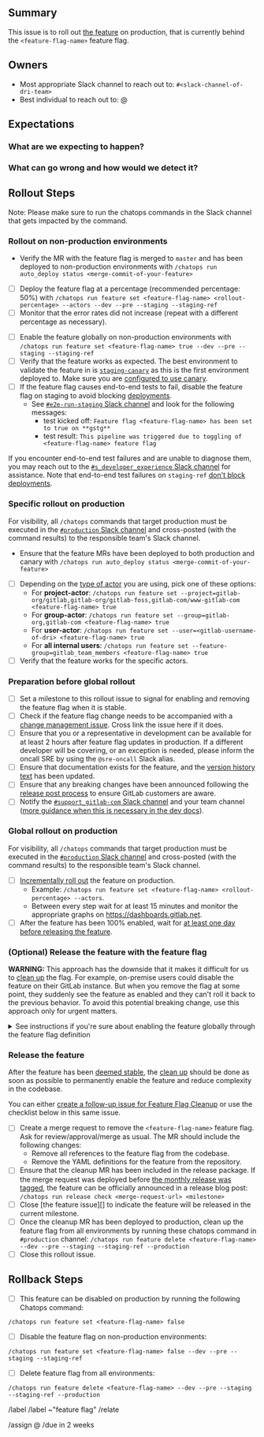 <!-- Title suggestion: [Feature flag] Enable <feature-flag-name> -->

## Summary

This issue is to roll out [the feature](<feature-issue-link>) on production,
that is currently behind the `<feature-flag-name>` feature flag.

## Owners

- Most appropriate Slack channel to reach out to: `#<slack-channel-of-dri-team>`
- Best individual to reach out to: @<gitlab-username-of-dri>

## Expectations

### What are we expecting to happen?

<!-- Describe the expected outcome when rolling out this feature -->

### What can go wrong and how would we detect it?

<!-- Data loss, broken pages, stability/availability impact? -->

<!-- Which dashboards from https://dashboards.gitlab.net are most relevant? -->

## Rollout Steps

Note: Please make sure to run the chatops commands in the Slack channel that gets impacted by the command.

### Rollout on non-production environments

- Verify the MR with the feature flag is merged to `master` and has been deployed to non-production environments with `/chatops run auto_deploy status <merge-commit-of-your-feature>`
<!-- Delete Incremental roll out if it is not relevant to this deploy -->
- [ ] Deploy the feature flag at a percentage (recommended percentage: 50%) with `/chatops run feature set <feature-flag-name> <rollout-percentage> --actors --dev --pre --staging --staging-ref`
- [ ] Monitor that the error rates did not increase (repeat with a different percentage as necessary).
<!-- End of block for deletes -->
- [ ] Enable the feature globally on non-production environments with `/chatops run feature set <feature-flag-name> true --dev --pre --staging --staging-ref`
- [ ] Verify that the feature works as expected.
      The best environment to validate the feature in is [`staging-canary`](https://about.gitlab.com/handbook/engineering/infrastructure/environments/#staging-canary) as this is the first environment deployed to. Make sure you are [configured to use canary](https://next.gitlab.com/).
- [ ] If the feature flag causes end-to-end tests to fail, disable the feature flag on staging to avoid blocking [deployments](https://about.gitlab.com/handbook/engineering/deployments-and-releases/deployments/).
   - See [`#e2e-run-staging` Slack channel](https://gitlab.enterprise.slack.com/archives/CBS3YKMGD) and look for the following messages:
      - test kicked off: `Feature flag <feature-flag-name> has been set to true on **gstg**`
      - test result: `This pipeline was triggered due to toggling of <feature-flag-name> feature flag`

If you encounter end-to-end test failures and are unable to diagnose them, you may reach out to the [`#s_developer_experience` Slack channel](https://gitlab.enterprise.slack.com/archives/C07TWBRER7H) for assistance. Note that end-to-end test failures on `staging-ref` [don't block deployments](https://about.gitlab.com/handbook/engineering/infrastructure/environments/staging-ref/#how-to-use-staging-ref).

### Specific rollout on production

For visibility, all `/chatops` commands that target production must be executed in the [`#production` Slack channel](https://gitlab.slack.com/archives/C101F3796)
and cross-posted (with the command results) to the responsible team's Slack channel.

- Ensure that the feature MRs have been deployed to both production and canary with `/chatops run auto_deploy status <merge-commit-of-your-feature>`
- [ ] Depending on the [type of actor](https://docs.gitlab.com/ee/development/feature_flags/#feature-actors) you are using, pick one of these options:
  - For **project-actor**: `/chatops run feature set --project=gitlab-org/gitlab,gitlab-org/gitlab-foss,gitlab-com/www-gitlab-com <feature-flag-name> true`
  - For **group-actor**: `/chatops run feature set --group=gitlab-org,gitlab-com <feature-flag-name> true`
  - For **user-actor**: `/chatops run feature set --user=<gitlab-username-of-dri> <feature-flag-name> true`
  - For **all internal users**: `/chatops run feature set --feature-group=gitlab_team_members <feature-flag-name> true`
- [ ] Verify that the feature works for the specific actors.

### Preparation before global rollout

- [ ] Set a milestone to this rollout issue to signal for enabling and removing the feature flag when it is stable.
- [ ] Check if the feature flag change needs to be accompanied with a
  [change management issue](https://about.gitlab.com/handbook/engineering/infrastructure/change-management/#feature-flags-and-the-change-management-process).
  Cross link the issue here if it does.
- [ ] Ensure that you or a representative in development can be available for at least 2 hours after feature flag updates in production.
  If a different developer will be covering, or an exception is needed, please inform the oncall SRE by using the `@sre-oncall` Slack alias.
- [ ] Ensure that documentation exists for the feature, and the [version history text](https://docs.gitlab.com/development/documentation/feature_flags/#add-history-text) has been updated.
- [ ] Ensure that any breaking changes have been announced following the [release post process](https://about.gitlab.com/handbook/marketing/blog/release-posts/#deprecations-removals-and-breaking-changes) to ensure GitLab customers are aware.
- [ ] Notify the [`#support_gitlab-com` Slack channel](https://gitlab.slack.com/archives/C4XFU81LG) and your team channel ([more guidance when this is necessary in the dev docs](https://docs.gitlab.com/development/feature_flags/controls/#communicate-the-change)).

### Global rollout on production

For visibility, all `/chatops` commands that target production must be executed in the [`#production` Slack channel](https://gitlab.slack.com/archives/C101F3796)
and cross-posted (with the command results) to the responsible team's Slack channel.

- [ ] [Incrementally roll out](https://docs.gitlab.com/development/feature_flags/controls/#process) the feature on production.
  - Example: `/chatops run feature set <feature-flag-name> <rollout-percentage> --actors`.
  - Between every step wait for at least 15 minutes and monitor the appropriate graphs on https://dashboards.gitlab.net.
- [ ] After the feature has been 100% enabled, wait for [at least one day before releasing the feature](#release-the-feature).

### (Optional) Release the feature with the feature flag

**WARNING:** This approach has the downside that it makes it difficult for us to
[clean up](https://docs.gitlab.com/development/feature_flags/controls/#cleaning-up) the flag.
For example, on-premise users could disable the feature on their GitLab instance. But when you
remove the flag at some point, they suddenly see the feature as enabled and they can't roll it back
to the previous behavior. To avoid this potential breaking change, use this approach only for urgent
matters.

<details><summary>See instructions if you're sure about enabling the feature globally through the feature flag definition</summary>

If you're still unsure whether the feature is [deemed stable](https://about.gitlab.com/handbook/product-development-flow/feature-flag-lifecycle/#including-a-feature-behind-feature-flag-in-the-final-release)
but want to release it in the current milestone, you can change the default state of the feature flag to be enabled.
To do so, follow these steps:

- [ ] Create a merge request with the following changes.
    - [ ] If feature was enabled for various actors, ensure the feature has been enabled globally on production `/chatops run feature get <feature-flag-name>`. If the feature has not been globally enabled then enable the feature globally using: `/chatops run feature set <feature-flag-name> true`
    - [ ] Set the `default_enabled` attribute in [the feature flag definition](https://docs.gitlab.com/ee/development/feature_flags/#feature-flag-definition-and-validation) to `true`.
    - [ ] Decide [which changelog entry](https://docs.gitlab.com/ee/development/feature_flags/#changelog) is needed.
- [ ] Ensure that the default-enabling MR has been included in the release package.
      If the merge request was deployed before [the monthly release was tagged](https://about.gitlab.com/handbook/engineering/releases/#self-managed-releases-1),
      the feature can be officially announced in a release blog post: `/chatops run release check <merge-request-url> <milestone>`
- [ ] After the default-enabling MR has been deployed, clean up the feature flag from all environments by running these chatops command in the `#production` channel: `/chatops run feature delete <feature-flag-name> --dev --pre --staging --staging-ref --production`
- [ ] Close [the feature issue][<feature-issue-link>] to indicate the feature will be released in the current milestone.
- [ ] Set the next milestone to this rollout issue for scheduling [the flag removal](#release-the-feature).
- [ ] (Optional) You can [create a separate issue](https://gitlab.com/gitlab-org/gitlab/-/issues/new?issuable_template=Feature%20Flag%20Cleanup) for scheduling the steps below to [Release the feature](#release-the-feature).
    - [ ] Set the title to "[Feature flag] Cleanup `<feature-flag-name>`".
    - [ ] Execute the `/copy_metadata <this-rollout-issue-link>` quick action to copy the labels from this rollout issue.
    - [ ] Link this rollout issue as a related issue.
    - [ ] Close this rollout issue.

</details>

### Release the feature

After the feature has been [deemed stable](https://about.gitlab.com/handbook/product-development-flow/feature-flag-lifecycle/#including-a-feature-behind-feature-flag-in-the-final-release),
the [clean up](https://docs.gitlab.com/development/feature_flags/controls/#cleaning-up)
should be done as soon as possible to permanently enable the feature and reduce
complexity in the codebase.

You can either [create a follow-up issue for Feature Flag Cleanup](https://gitlab.com/gitlab-org/gitlab/-/issues/new?issuable_template=Feature%20Flag%20Cleanup)
or use the checklist below in this same issue.

<!-- The checklist here is to help stakeholders keep track of the feature flag status -->
- [ ] Create a merge request to remove the `<feature-flag-name>` feature flag. Ask for review/approval/merge as usual. The MR should include the following changes:
    - Remove all references to the feature flag from the codebase.
    - Remove the YAML definitions for the feature from the repository.
- [ ] Ensure that the cleanup MR has been included in the release package.
      If the merge request was deployed before [the monthly release was tagged](https://about.gitlab.com/handbook/engineering/releases/#self-managed-releases-1),
      the feature can be officially announced in a release blog post: `/chatops run release check <merge-request-url> <milestone>`
- [ ] Close [the feature issue][<feature-issue-link>] to indicate the feature will be released in the current milestone.
- [ ] Once the cleanup MR has been deployed to production, clean up the feature flag from all environments by running these chatops command in `#production` channel: `/chatops run feature delete <feature-flag-name> --dev --pre --staging --staging-ref --production`
- [ ] Close this rollout issue.

## Rollback Steps

- [ ] This feature can be disabled on production by running the following Chatops command:

```
/chatops run feature set <feature-flag-name> false
```

- [ ] Disable the feature flag on non-production environments:

```
/chatops run feature set <feature-flag-name> false --dev --pre --staging --staging-ref
```

- [ ] Delete feature flag from all environments:

```
/chatops run feature delete <feature-flag-name> --dev --pre --staging --staging-ref --production
```

/label <group-label>
/label ~"feature flag"
/relate <feature-issue-link>
<!-- Uncomment the appropriate type label
/label ~"type::feature" ~"feature::addition"
/label ~"type::maintenance"
/label ~"type::bug"
-->
/assign @<gitlab-username-of-dri>
/due in 2 weeks
